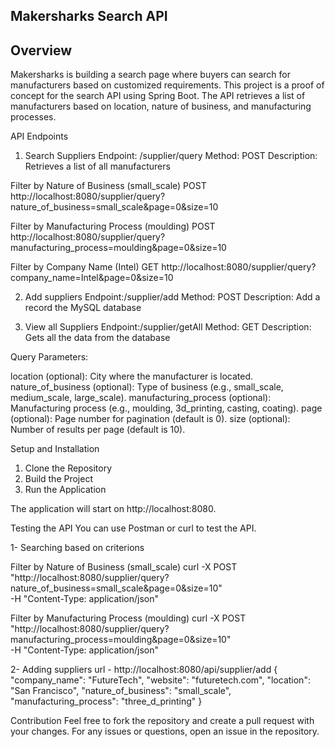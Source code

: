 ## Makersharks Search API

## Overview
Makersharks is building a search page where buyers can search for manufacturers based on customized requirements. This project is a proof of concept for the search API using Spring Boot. 
The API retrieves a list of manufacturers based on location, nature of business, and manufacturing processes.

API Endpoints
1. Search Suppliers
Endpoint: /supplier/query
Method: POST
Description: Retrieves a list of all manufacturers

 Filter by Nature of Business (small_scale)
POST http://localhost:8080/supplier/query?nature_of_business=small_scale&page=0&size=10

Filter by Manufacturing Process (moulding)
POST http://localhost:8080/supplier/query?manufacturing_process=moulding&page=0&size=10

 Filter by Company Name (Intel)
GET http://localhost:8080/supplier/query?company_name=Intel&page=0&size=10

2. Add suppliers
Endpoint:/supplier/add
Method: POST
Description: Add a record the MySQL database

3. View all Suppliers
Endpoint:/supplier/getAll
Method: GET
Description: Gets all the data from the database


Query Parameters:

location (optional): City where the manufacturer is located.
nature_of_business (optional): Type of business (e.g., small_scale, medium_scale, large_scale).
manufacturing_process (optional): Manufacturing process (e.g., moulding, 3d_printing, casting, coating).
page (optional): Page number for pagination (default is 0).
size (optional): Number of results per page (default is 10).


Setup and Installation
1. Clone the Repository
2. Build the Project
3. Run the Application
   
The application will start on http://localhost:8080.

Testing the API
You can use Postman or curl to test the API.

1- Searching based on criterions

Filter by Nature of Business (small_scale)
curl -X POST "http://localhost:8080/supplier/query?nature_of_business=small_scale&page=0&size=10" \
-H "Content-Type: application/json"

Filter by Manufacturing Process (moulding)
curl -X POST "http://localhost:8080/supplier/query?manufacturing_process=moulding&page=0&size=10" \
-H "Content-Type: application/json"

2- Adding suppliers
 url - http://localhost:8080/api/supplier/add
{
  "company_name": "FutureTech",
  "website": "futuretech.com",
  "location": "San Francisco",
  "nature_of_business": "small_scale",
  "manufacturing_process": "three_d_printing"
}

         
Contribution
Feel free to fork the repository and create a pull request with your changes. For any issues or questions, open an issue in the repository.

